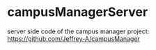 # campusManagerServer
server side code of the campus manager project: https://github.com/Jeffrey-A/campusManager

